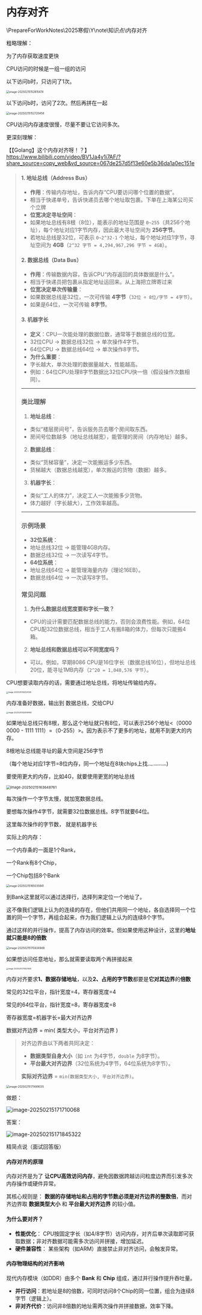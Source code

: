 

# 内存对齐

\PrepareForWorkNotes\2025寒假\Y\note\知识点\内存对齐

粗略理解：

为了内存获取速度更快

CPU访问的时候是一组一组的访问

以下访问b时，只访问了1次。

<img src="assets/image-20250215152615474.png" alt="image-20250215152615474" style="zoom:50%;" />

以下访问b时，访问了2次。然后再拼在一起

<img src="assets/image-20250215152720458.png" alt="image-20250215152720458" style="zoom:50%;" />

CPU访问内存速度很慢，尽量不要让它访问多次。



更深刻理解：

【【Golang】这个内存对齐呀！？】 https://www.bilibili.com/video/BV1Ja4y1i7AF/?share_source=copy_web&vd_source=067de257d5f13e60e5b36da1a0ec151e



>#### **1. 地址总线（Address Bus）**
>
>- **作用**：传输内存地址，告诉内存“CPU要访问哪个位置的数据”。
>  - 相当于快递单号，告诉快递员去哪个地址取包裹。下单在上海某公司买个立牌
>- **位宽决定寻址空间**：
>  - 如果地址总线有8根（8位），能表示的地址范围是 `0~255`（共256个地址），每个地址对应1字节内存，因此最大寻址空间为 **256字节**。
>  - 若地址总线是32位，可表示 `0~2^32-1` 个地址，每个地址对应1字节，寻址空间为 **4GB**（`2^32 字节 = 4,294,967,296 字节 ≈ 4GB`）。
>
>#### **2. 数据总线（Data Bus）**
>
>- **作用**：传输数据内容，告诉CPU“内存返回的具体数据是什么”。
>  - 相当于快递员把包裹从指定地址运回来。从上海把立牌寄过来
>- **位宽决定单次传输量**：
>  - 如果数据总线是32位，一次可传输 **4字节**（`32位 ÷ 8位/字节 = 4字节`）。
>  - 如果是64位，一次可传输 **8字节**。
>
>#### **3. 机器字长**
>
>- **定义**：CPU一次能处理的数据位数，通常等于数据总线的位宽。
>  - 32位CPU → 数据总线32位 → 单次操作4字节。
>  - 64位CPU → 数据总线64位 → 单次操作8字节。
>- **为什么重要**：
>  - 字长越大，单次处理的数据量越大，性能越高。
>  - 例如：64位CPU处理8字节数据比32位CPU快一倍（假设操作次数相同）。
>
>
>
>------
>
>### **类比理解**
>
>1. **地址总线**：
>   - 类似“楼层房间号”，告诉服务员去哪个房间取东西。
>   - 房间号位数越多（地址总线越宽），能管理的房间（内存地址）越多。
>2. **数据总线**：
>   - 类似“货梯容量”，决定一次能搬运多少东西。
>   - 货梯越大（数据总线越宽），单次搬运的货物（数据）越多。
>3. **机器字长**：
>   - 类似“工人的体力”，决定工人一次能搬多少货物。
>   - 体力越好（字长越大），工作效率越高。
>
>------
>
>### **示例场景**
>
>- **32位系统**：
>  - 地址总线32位 → 能管理4GB内存。
>  - 数据总线32位 → 一次读写4字节。
>- **64位系统**：
>  - 地址总线64位 → 能管理海量内存（理论16EB）。
>  - 数据总线64位 → 一次读写8字节。
>
>### **常见问题**
>
>1. **为什么数据总线宽度要和字长一致？**
>   - CPU的设计需要匹配数据总线的能力，否则会浪费性能。例如，64位CPU配32位数据总线，相当于工人有搬8箱的体力，但每次只能搬4箱。
>2. **地址总线和数据总线可以不同宽度吗？**
>   - 可以。例如，早期8086 CPU是16位字长（数据总线16位），但地址总线20位，能寻址1MB内存（`2^20 = 1,048,576 字节`）。
>
>

CPU想要读取内存的话，需要通过地址总线，将地址传输给内存。

<img src="assets/image-20250215162524395.png" alt="image-20250215162524395" style="zoom:33%;" />

内存准备好数据，输出到 数据总线，交给CPU

<img src="assets/image-20250215162648499.png" alt="image-20250215162648499" style="zoom:33%;" />

如果地址总线只有8根，那么这个地址就只有8位，可以表示256个地址<（0000 0000 - 1111 1111）=（0-255）>。因为表示不了更多的地址，就用不到更大的内存。

8根地址总线能寻址的最大空间是256字节

（每个地址对应1字节=8位内存，同一个地址在8块chips上找<img src="assets/image-20250215173225076.png" alt="image-20250215173225076" style="zoom:25%;" />)

要使用更大的内存，比如4G，就要使用更宽的地址总线

<img src="assets/image-20250215163648761.png" alt="image-20250215163648761" style="zoom:67%;" />

每次操作一个字节太慢，就加宽数据总线。

要想每次操作4字节，就需要32位数据总线。8字节就要64位。

这里每次操作的字节数， 就是机器字长



实际上的内存：

一个内存条的一面是1个Rank，

一个Rank有8个Chip，

一个Chip包括8个Bank

<img src="assets/image-20250215165035841.png" alt="image-20250215165035841" style="zoom:50%;" />

到Bank这里就可以通过选择行，选择列来定位一个地址了。



这不像我们逻辑上认为的连续的存在，但他们共用同一个地址，各自选择同一个位置的同一个字节，再组合起来，作为我们逻辑上认为的连续8个字节。

通过这样的并行操作，提高了内存访问的效率。但如果使用这种设计，这里的**地址就只能是8的倍数**

<img src="assets/image-20250215170434949.png" alt="image-20250215170434949" style="zoom: 50%;" />

如果想访问任意地址，那么就需要读取两个再拼接起来

<img src="assets/image-20250215170637658.png" alt="image-20250215170637658" style="zoom:33%;" />



内存对齐要求**1、数据存储地址**，以及**2、占用的字节数**都要是**它对其边界**的**倍数** 



常见的32位平台，指针宽度=4，寄存器宽度=4

常见的64位平台，指针宽度=8，寄存器宽度=8

寄存器宽度=机器字长=最大对齐边界

数据对齐边界 = min( 类型大小，平台对齐边界 )

>对齐边界由以下两者共同决定：
>
>- **数据类型自身大小**（如 `int` 为4字节，`double` 为8字节）。
>- **平台最大对齐边界**（32位系统为4字节，64位系统为8字节）。
>
>**实际对齐边界** = `min(数据类型大小, 平台对齐边界)`。

<img src="assets/image-20250215171449035.png" alt="image-20250215171449035" style="zoom:50%;" />

做题：

![image-20250215171710068](assets/image-20250215171710068.png)

答案：

![image-20250215171845322](assets/image-20250215171845322.png)



精简点说（面试回答版）

#### **内存对齐的原理**

内存对齐是为了 **让CPU高效访问内存**，避免因数据跨越访问粒度边界而引发多次内存操作或硬件异常。

其核心规则是：
**数据的存储地址和占用的字节数必须是对齐边界的整数倍**，而对齐边界取 **数据类型大小** 和 **平台最大对齐边界** 的较小值。

#### **为什么要对齐？**

- **性能优化**：
  CPU按固定字长（如4/8字节）访问内存，对齐后单次读取即可获取数据；非对齐数据可能需多次访问并拼接，增加延迟。
- **硬件兼容性**：
  某些架构（如ARM）直接禁止非对齐访问，会触发异常。

#### **内存物理结构的对齐影响**

现代内存模块（如DDR）由多个 **Bank** 和 **Chip** 组成，通过并行操作提升吞吐量。

- **并行访问**：若地址是8的倍数，可同时访问8个Chip的同一位置，组合为连续8字节（逻辑上）。
- **非对齐代价**：访问非8倍数的地址需两次操作并拼接数据，效率下降。